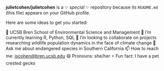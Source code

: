
**julietcohen/julietcohen** is a ✨ _special_ ✨ repository because its `README.md` (this file) appears on your GitHub profile.

Here are some ideas to get you started:

🔭 UCSB Bren School of Environmental Science and Management 
🌱 I’m currently learning R, Python, SQL
👯 I’m looking to collaborate on projects researching wildlife population dynamics in the face of climate change
💬 Ask me about endangered species in Southern California
📫 How to reach me: jscohen@bren.ucsb.edu
😄 Pronouns: she/her
⚡ Fun fact: I have a pet crested gecko

